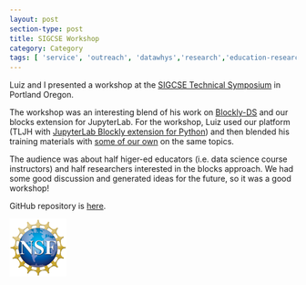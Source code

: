 ```yaml
---
layout: post
section-type: post
title: SIGCSE Workshop
category: Category
tags: [ 'service', 'outreach', 'datawhys','research','education-research','data-science','programming','blocks' ]
---
```

Luiz and I presented a workshop at the [SIGCSE Technical Symposium](https://sigcse2024.sigcse.org/program/program-sigcse-ts-2024/?date=Sat%2023%20Mar%202024) in Portland Oregon.

The workshop was an interesting blend of his work on [Blockly-DS](https://dl.acm.org/doi/abs/10.1145/3576050.3576097) and our blocks extension for JupyterLab.
For the workshop, Luiz used our platform (TLJH with [JupyterLab Blockly extension for Python](https://github.com/aolney/jupyterlab-blockly-python-extension)) and then blended his training materials with [some of our own](https://github.com/memphis-iis/datawhys-content-notebooks-python) on the same topics.

The audience was about half higer-ed educators (i.e. data science course instructors) and half researchers interested in the blocks approach.
We had some good discussion and generated ideas for the future, so it was a good workshop!

GitHub repository is [here](https://github.com/memphis-iis/datawhys-workshop-notebooks-2024).

<!-- https://www.publicalbum.org/blog/embedding-google-photos-albums -->
<script src="https://cdn.jsdelivr.net/npm/publicalbum@latest/embed-ui.min.js" async></script>
<div class="pa-gallery-player-widget" style="width:100%; height:480px; display:none;"
  data-link="https://photos.app.goo.gl/628DesCBLRaMAL7cA"
  data-title="2023-03-23-blockly-ds-workshop-website"
  data-description="New item added to shared album">
  <object data="https://lh3.googleusercontent.com/pw/AP1GczMQwjN3D_E5PPAwtnWDByEBnuxq0zSFSrV4TpeN0mgZQMBLW0w6PMJkZujiYRNnriGtXgoaU3w4NhDDdGFF1DCY0wtjMml1hesiHE3GWff9n9DqPaJf=w1920-h1080"></object>
</div>


[![NSF award information](/img/nsf-logo.png "NSF award information")](https://nsf.gov/awardsearch/showAward?AWD_ID=1918751&HistoricalAwards=false)
